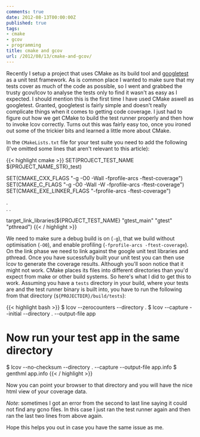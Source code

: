 ```yaml
---
comments: true
date: 2012-08-13T00:00:00Z
published: true
tags:
- cmake
- gcov
- programming
title: cmake and gcov
url: /2012/08/13/cmake-and-gcov/
---
```


Recently I setup a project that uses CMake as its build tool and [googletest](https://code.google.com/p/googletest/) as a unit test framework. As is common place I wanted to make sure that my tests cover as much of the code as possible, so I went and grabbed the trusty gcov/lcov to analyse the tests only to find it wasn't as easy as I expected. I should mention this is the first time I have used CMake aswell as googletest. Granted, googletest is fairly simple and doesn't really complicate things when it comes to getting code coverage. I just had to figure out how we get CMake to build the test runner properly and then how to invoke lcov correctly. Turns out this was fairly easy too, once you ironed out some of the trickier bits and learned a little more about CMake.

In the ``CMakeLists.txt`` file for your test suite you need to add the following (I've omitted some lines that aren't relevant to this article):

{{< highlight cmake >}}
SET(PROJECT_TEST_NAME ${PROJECT_NAME_STR}_test)
    
SET(CMAKE_CXX_FLAGS "-g -O0 -Wall -fprofile-arcs -ftest-coverage")
SET(CMAKE_C_FLAGS "-g -O0 -Wall -W -fprofile-arcs -ftest-coverage")
SET(CMAKE_EXE_LINKER_FLAGS "-fprofile-arcs -ftest-coverage")

.   
.
.

target_link_libraries(${PROJECT_TEST_NAME} "gtest_main" "gtest" "pthread")
{{< / highlight >}}

We need to make sure a debug build is on (``-g``), that we build without optimisation (``-O0``), and enable profiling (``-fprofile-arcs -ftest-coverage``). On the link phase we need to link against the google unit test libraries and pthread. Once you have sucessfully built your unit test you can then use lcov to generate the coverage results. Although you'll soon notice that it might not work. CMake places its files into different directories than you'd expect from make or other build systems. So here's what I did to get this to work. Assuming you have a ``tests`` directory in your build, where your tests are and the test runner binary is built into, you have to run the following from that directory (``${PROJECTDIR}/build/tests``):

{{< highlight bash >}}
$ lcov --zerocounters --directory .
$ lcov --capture --initial --directory . --output-file app

# Now run your test app in the same directory

$ lcov --no-checksum --directory . --capture --output-file app.info
$ genthml app.info
{{< / highlight >}}

Now you can point your browser to that directory and you will have the nice html view of your coverage data.

*Note*: sometimes I got an error from the second to last line saying it could not find any gcno files. In this case I just ran the test runner again and then ran the last two lines from above again.

Hope this helps you out in case you have the same issue as me. 
